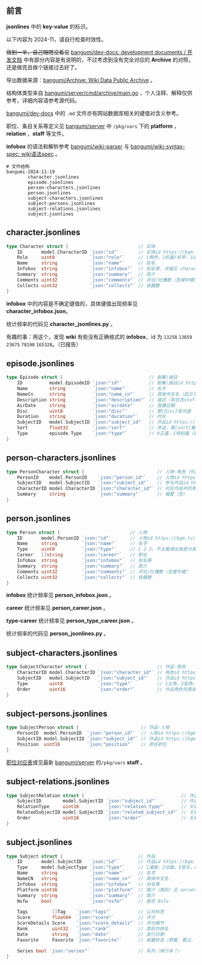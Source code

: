 ## 前言

**jsonlines** 中的 **key-value** 的标识。

以下内容为 2024-11，请自行检查时效性。

~~做到一半，自己眼瞎没看见~~ [bangumi/dev-docs: development documents / 开发文档](https://github.com/bangumi/dev-docs) 中有部分内容是有说明的，不过考虑到没有完全对应的 **Archive** 的对照，还是做完且做个链接过去好了。

导出数据来源：[bangumi/Archive: Wiki Data Public Archive](https://github.com/bangumi/Archive) 。

结构体类型来自 [bangumi/server/cmd/archive/main.go](https://github.com/bangumi/server/blob/b719b55ee31172054b2233de7d1827d211a2f7df/cmd/archive/main.go) ，个人注释、解释仅供参考，详细内容请参考源代码。

[bangumi/dev-docs](https://github.com/bangumi/dev-docs/tree/master) 中的 `.md` 文件亦有网站数据库相关的键值对含义参考。

职位、条目关系等定义见 [bangumi/server](https://github.com/bangumi/server) 中 `/pkg/vars` 下的 **platform** ，**relation** ，**staff** 等文件。

**infobox** 的语法和解析参考 [bangumi/wiki-parser](https://github.com/bangumi/wiki-parser) 与 [bangumi/wiki-syntax-spec: wiki语法spec](https://github.com/bangumi/wiki-syntax-spec) 。

```shell
# 文件结构
bangumi-2024-11-19
        character.jsonlines
        episode.jsonlines
        person-characters.jsonlines
        person.jsonlines
        subject-characters.jsonlines
        subject-persons.jsonlines
        subject-relations.jsonlines
        subject.jsonlines
```

## character.jsonlines

```go
type Character struct {                          // 实体
    ID       model.CharacterID `json:"id"`       // 实体id https://bgm.tv/character/[id]
    Role     uint8             `json:"role"`     // 1角色，2机器/机甲，3战舰，4标志（猜测）
    Name     string            `json:"name"`     // 姓名
    Infobox  string            `json:"infobox"`  // 别名等，详细见 character_infobox.json
    Summary  string            `json:"summary"`  // 简介
    Comments uint32            `json:"comments"` // 评论/吐槽数（含楼中楼）
    Collects uint32            `json:"collects"` // 收藏数
}
```

**infobox** 中的内容是不确定键值的，具体键值出现频率见 **character_infobox.json**。

统计频率的代码见 **character_jsonlines.py** 。

有趣的事：用这个，发现 **wiki** 有些没有正确格式的 **infobox**，id 为 `13258` `13659` `23675` `78190` `165328`。（已报告）

## episode.jsonlines

```go
type Episode struct {                                // 剧集/曲目
    ID          model.EpisodeID `json:"id"`          // 剧集/曲目id https://bgm.tv/ep/[id]
    Name        string          `json:"name"`        // 名字
    NameCn      string          `json:"name_cn"`     // 简体中文名（显示于章节列表）
    Description string          `json:"description"` // 描述（常包含staff，summary）
    AirDate     string          `json:"airdate"`     // 首播日期
    Disc        uint8           `json:"disc"`        // 第[disc]张光盘
    Duration    string          `json:"duration"`    // 时长
    SubjectID   model.SubjectID `json:"subject_id"`  // 作品id https://bgm.tv/subject/[id]
    Sort        float32         `json:"sort"`        // 序话，第[sort]集
    Type        episode.Type    `json:"type"`        // 0正篇，1特别篇（番外/总集），2OP，3ED，4Trailer，5MAD，6O其他
}
```

## person-characters.jsonlines

```go
type PersonCharacter struct {                           // 人物-角色（作品）
    PersonID    model.PersonID    `json:"person_id"`    // 人物id https://bgm.tv/person/[id]
    SubjectID   model.SubjectID   `json:"subject_id"`   // 参与作品id https://bgm.tv/subject/[id]
    CharacterID model.CharacterID `json:"character_id"` // 对应作品中的角色id https://bgm.tv/character/[id]
    Summary     string            `json:"summary"`      // 概要（空）
}
```

## person.jsonlines

```go
type Person struct {                          // 人物
    ID       model.PersonID `json:"id"`       // 人物id https://bgm.tv/person/[id]
    Name     string         `json:"name"`     // 名字
    Type     uint8          `json:"type"`     // 1 2 3，不太看得出来是分类
    Career   []string       `json:"career"`   // 职业
    Infobox  string         `json:"infobox"`  // 别名等
    Summary  string         `json:"summary"`  // 简介
    Comments uint32         `json:"comments"` // 评论/吐槽数（含楼中楼）
    Collects uint32         `json:"collects"` // 收藏数
}
```

**infobox** 统计频率见 **person_infobox.json** 。

**career** 统计频率见 **person_career.json** 。

**type-career** 统计频率见 **person_type_career.json** 。

统计频率的代码见 **person_jsonlines.py** 。

## subject-characters.jsonlines

```go
type SubjectCharacter struct {                          // 作品-角色
    CharacterID model.CharacterID `json:"character_id"` // 角色id https://bgm.tv/character/[id]
    SubjectID   model.SubjectID   `json:"subject_id"`   // 作品id https://bgm.tv/subject/[id]
    Type        uint8             `json:"type"`         // 1主角，2配角，3客串
    Order       uint16            `json:"order"`        // 作品角色列表排序(type, order)，不保证order连续。
}
```

## subject-persons.jsonlines

```go
type SubjectPerson struct {                       // 作品-人物
    PersonID  model.PersonID  `json:"person_id"`  // 人物id https://bgm.tv/person/[id]
    SubjectID model.SubjectID `json:"subject_id"` // 作品id https://bgm.tv/subject/[id]
    Position  uint16          `json:"position"`   // 担任职位
}
```

[职位对应表](https://github.com/bangumi/server/blob/c72c7a4704565500af54d411550ce15af92fa2ed/pol/db/_const.py#L11)或见最新 [bangumi/server](https://github.com/bangumi/server) 的`/pkg/vars` **staff** 。

## subject-relations.jsonlines

```go
type SubjectRelation struct {                                    // 作品-作品
    SubjectID        model.SubjectID `json:"subject_id"`         // 作品id https://bgm.tv/subject/[id]
    RelationType     uint16          `json:"relation_type"`      // 关联类型
    RelatedSubjectID model.SubjectID `json:"related_subject_id"` // 关联作品id https://bgm.tv/subject/[id]
    Order            uint16          `json:"order"`              // 关联排序
}
```

## subject.jsonlines

```go
type Subject struct {                            // 作品
    ID       model.SubjectID   `json:"id"`       // 作品id https://bgm.tv/subject/[id]
    Type     model.SubjectType `json:"type"`     // 1漫画，2动画，3音乐，4游戏，6三次元
    Name     string            `json:"name"`     // 名字
    NameCN   string            `json:"name_cn"`  // 简体中文名
    Infobox  string            `json:"infobox"`  // 别名等
    Platform uint16            `json:"platform"` // 媒介（类别）见 server/pkg/vars/platform
    Summary  string            `json:"summary"`  // 简介
    Nsfw     bool              `json:"nsfw"`     // 是否 Nsfw

    Tags         []Tag    `json:"tags"`          // 公共标签
    Score        float64  `json:"score"`         // 评分
    ScoreDetails Score    `json:"score_details"` // 评分细节
    Rank         uint32   `json:"rank"`          // 类别内排名
    Date         string   `json:"date"`          // 发行日期
    Favorite     Favorite `json:"favorite"`      // 收藏状态（想看、看过、在看、搁置、抛弃）

    Series bool `json:"series"`                  // 系列（单行本？）
}
```